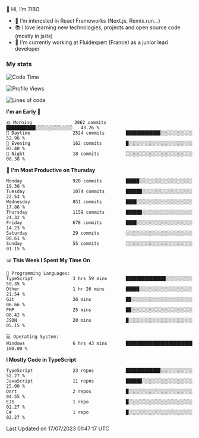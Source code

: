 👋 Hi, I’m 7IBO

- 👀 I’m interested in React Frameworks (Next.js, Remix.run...)
- 📚 I love learning new technologies, projects and open source code (mostly in js/ts)
- 💼 I'm currently working at Fluidexpert (France) as a junior lead developer

### My stats
<!--START_SECTION:waka-->
![Code Time](http://img.shields.io/badge/Code%20Time-83%20hrs%2026%20mins-blue)

![Profile Views](http://img.shields.io/badge/Profile%20Views-11-blue)

![Lines of code](https://img.shields.io/badge/From%20Hello%20World%20I%27ve%20Written-6.5%20million%20lines%20of%20code-blue)

**I'm an Early 🐤** 

```text
🌞 Morning                2062 commits        ███████████░░░░░░░░░░░░░░   43.26 % 
🌆 Daytime                2524 commits        █████████████░░░░░░░░░░░░   52.96 % 
🌃 Evening                162 commits         █░░░░░░░░░░░░░░░░░░░░░░░░   03.40 % 
🌙 Night                  18 commits          ░░░░░░░░░░░░░░░░░░░░░░░░░   00.38 % 
```
📅 **I'm Most Productive on Thursday** 

```text
Monday                   920 commits         █████░░░░░░░░░░░░░░░░░░░░   19.30 % 
Tuesday                  1074 commits        ██████░░░░░░░░░░░░░░░░░░░   22.53 % 
Wednesday                851 commits         ████░░░░░░░░░░░░░░░░░░░░░   17.86 % 
Thursday                 1159 commits        ██████░░░░░░░░░░░░░░░░░░░   24.32 % 
Friday                   678 commits         ████░░░░░░░░░░░░░░░░░░░░░   14.23 % 
Saturday                 29 commits          ░░░░░░░░░░░░░░░░░░░░░░░░░   00.61 % 
Sunday                   55 commits          ░░░░░░░░░░░░░░░░░░░░░░░░░   01.15 % 
```


📊 **This Week I Spent My Time On** 

```text
💬 Programming Languages: 
TypeScript               3 hrs 59 mins       ███████████████░░░░░░░░░░   59.35 % 
Other                    1 hr 26 mins        █████░░░░░░░░░░░░░░░░░░░░   21.54 % 
Git                      26 mins             ██░░░░░░░░░░░░░░░░░░░░░░░   06.66 % 
PHP                      25 mins             ██░░░░░░░░░░░░░░░░░░░░░░░   06.42 % 
JSON                     20 mins             █░░░░░░░░░░░░░░░░░░░░░░░░   05.15 % 

💻 Operating System: 
Windows                  6 hrs 43 mins       █████████████████████████   100.00 % 
```

**I Mostly Code in TypeScript** 

```text
TypeScript               23 repos            █████████████░░░░░░░░░░░░   52.27 % 
JavaScript               11 repos            ██████░░░░░░░░░░░░░░░░░░░   25.00 % 
Dart                     2 repos             █░░░░░░░░░░░░░░░░░░░░░░░░   04.55 % 
EJS                      1 repo              █░░░░░░░░░░░░░░░░░░░░░░░░   02.27 % 
C#                       1 repo              █░░░░░░░░░░░░░░░░░░░░░░░░   02.27 % 
```




 Last Updated on 17/07/2023 01:47:17 UTC
<!--END_SECTION:waka-->
